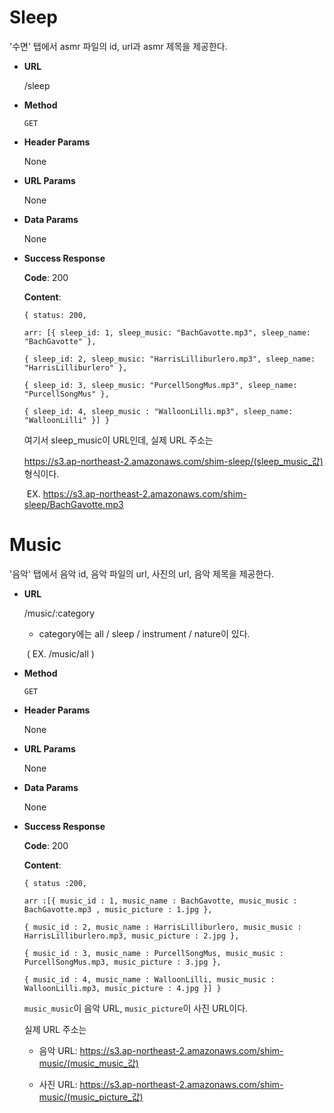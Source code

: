 # Sleep

'수면' 탭에서 asmr 파일의 id, url과 asmr 제목을 제공한다.

- **URL**

  /sleep

- **Method**

  `GET`

- **Header Params**

  None

- **URL Params**

  None

- **Data Params**

  None

- **Success Response**

  **Code**: 200

  **Content**: 

  `{ status: 200, `

  `arr: [{ sleep_id: 1, sleep_music: "BachGavotte.mp3", sleep_name: "BachGavotte" }, `

  `{ sleep_id: 2, sleep_music: "HarrisLilliburlero.mp3", sleep_name: "HarrisLilliburlero" }, `

  `{ sleep_id: 3, sleep_music: "PurcellSongMus.mp3", sleep_name: "PurcellSongMus" }, `

  `{ sleep_id: 4, sleep_music : "WalloonLilli.mp3", sleep_name: "WalloonLilli" }] }`

  여기서 sleep_music이 URL인데, 실제 URL 주소는

  <https://s3.ap-northeast-2.amazonaws.com/shim-sleep/(sleep_music_값)>  형식이다.

  ​	EX. <https://s3.ap-northeast-2.amazonaws.com/shim-sleep/BachGavotte.mp3>

# Music

'음악' 탭에서 음악 id, 음악 파일의 url, 사진의 url, 음악 제목을 제공한다.

- **URL**

  /music/:category

  * category에는 all / sleep / instrument / nature이 있다.

  ​	( EX. /music/all )

- **Method**

  `GET`

- **Header Params**

  None

- **URL Params**

  None

- **Data Params**

  None

- **Success Response**

  **Code**: 200

  **Content**: 

  `{ status :200,`

  `arr :[{ music_id : 1, music_name : BachGavotte, music_music : BachGavotte.mp3 , music_picture : 1.jpg },`

  `{ music_id : 2, music_name : HarrisLilliburlero, music_music : HarrisLilliburlero.mp3, music_picture : 2.jpg },`

  `{ music_id : 3, music_name : PurcellSongMus, music_music : PurcellSongMus.mp3, music_picture : 3.jpg },`

  `{ music_id : 4, music_name : WalloonLilli, music_music : WalloonLilli.mp3, music_picture : 4.jpg }] }`

  `music_music`이  음악 URL, `music_picture`이 사진 URL이다.

  실제 URL 주소는

  * 음악 URL: <https://s3.ap-northeast-2.amazonaws.com/shim-music/(music_music_값)> 

  * 사진 URL: <https://s3.ap-northeast-2.amazonaws.com/shim-music/(music_picture_값)> 